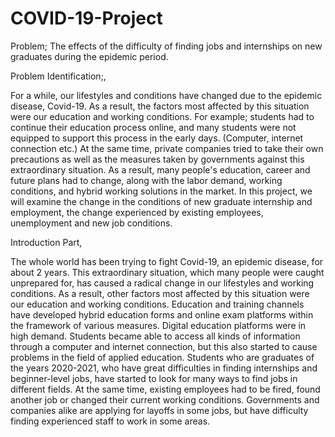 # COVID-19-Project
Problem;
 The effects of the difficulty of finding jobs and internships on new graduates during the epidemic period.

Problem Identification;,

For a while, our lifestyles and conditions have changed due to the epidemic disease, Covid-19.
As a result, the factors most affected by this situation were our education and working conditions.
For example; students had to continue their education process online, and many students were not equipped to support this process in the early days. (Computer, internet connection etc.)
At the same time, private companies tried to take their own precautions as well as the measures taken by governments against this extraordinary situation.
As a result, many people's education, career and future plans had to change, along with the labor demand, working conditions, and hybrid working solutions in the market.
In this project, we will examine the change in the conditions of new graduate internship and employment, the change experienced by existing employees, unemployment and new job conditions.

Introduction Part,

The whole world has been trying to fight Covid-19, an epidemic disease, for about 2 years.
This extraordinary situation, which many people were caught unprepared for, has caused a radical change in our lifestyles and working conditions.
As a result, other factors most affected by this situation were our education and working conditions.
Education and training channels have developed hybrid education forms and online exam platforms within the framework of various measures.
Digital education platforms were in high demand. Students became able to access all kinds of information through a computer and internet connection, but this also started to cause problems in the field of applied education.
Students who are graduates of the years 2020-2021, who have great difficulties in finding internships and beginner-level jobs, have started to look for many ways to find jobs in different fields.
At the same time, existing employees had to be fired, found another job or changed their current working conditions.
Governments and companies alike are applying for layoffs in some jobs, but have difficulty finding experienced staff to work in some areas.
